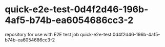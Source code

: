 # quick-e2e-test-0d4f2d46-196b-4af5-b74b-ea6054686cc3-2
repository for use with E2E test job quick-e2e-test:0d4f2d46-196b-4af5-b74b-ea6054686cc3-2
